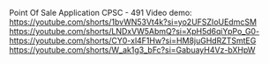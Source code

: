 Point Of Sale Application
CPSC - 491
Video demo:
https://youtube.com/shorts/1bvWN53Vt4k?si=yo2UFSZIoUEdmcSM
https://youtube.com/shorts/LNDxVW5AbmQ?si=XpH5d6qiYpPo_G0-
https://youtube.com/shorts/CY0-xl4F1Hw?si=HM8juGHdRZTSmtEG
https://youtube.com/shorts/W_ak1g3_bFc?si=GabuayH4Vz-bXHpW
